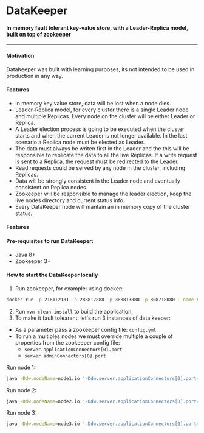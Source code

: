 # DataKeeper

#### In memory fault tolerant key-value store, with a Leader-Replica model, built on top of zookeeper
---

#### Motivation
DataKeeper was built with learning purposes, its not intended to be used in production in any way.

#### Features

- In memory key value store, data will be lost when a node dies.
- Leader-Replica model, for every cluster there is a single Leader node and multiple Replicas. Every node on the cluster will be either Leader or Replica.
- A Leader election process is going to be executed when the cluster starts and when the current Leader is not longer available. In the last scenario a Replica node must be elected as Leader.
- The data must always be writen first in the Leader and the this will be responsible to replicate the data to all the live Replicas. If a write request is sent to a Replica, the request must be redirected to the Leader.
- Read requests could be served by any node in the cluster, including Replicas.
- Data will be strongly consistent in the Leader node and eventually consistent on Replica nodes.
- Zookeeper will be responsible to manage the leader election, keep the live nodes directory and current status info.
- Every DataKeeper node will mantain an in memory copy of the cluster status.


#### Features


#### Pre-requisites to run DataKeeper:
- Java 8+
- Zookeeper 3+

#### How to start the DataKeeper locally

1. Run zookeeper, for example: using docker:
```bash
docker run -p 2181:2181 -p 2888:2888 -p 3888:3888 -p 8087:8080 --name db-zookeeper --restart always -d zookeeper
```
2. Run `mvn clean install` to build the application.
3. To make it fault tolearant, let's run 3 instances of data keeper:

- As a parameter pass a zookeeper config file: `config.yml`
- To run a multiples nodes we must override multiple a couple of properties from the zookeeper config file:
    - `server.applicationConnectors[0].port`
    - `server.adminConnectors[0].port`

Run node 1:
```bash
java -Ddw.nodeName=node1.io '-Ddw.server.applicationConnectors[0].port=8080' '-Ddw.server.adminConnectors[0].port=8081' -jar target/data-keeper-1.0-SNAPSHOT.jar server config.yml
```

Run node 2:
```bash
java -Ddw.nodeName=node2.io '-Ddw.server.applicationConnectors[0].port=8082' '-Ddw.server.adminConnectors[0].port=8083' -jar target/data-keeper-1.0-SNAPSHOT.jar server config.yml
```

Run node 3:
```bash
java -Ddw.nodeName=node3.io '-Ddw.server.applicationConnectors[0].port=8084' '-Ddw.server.adminConnectors[0].port=8085' -jar target/data-keeper-1.0-SNAPSHOT.jar server config.yml
```

